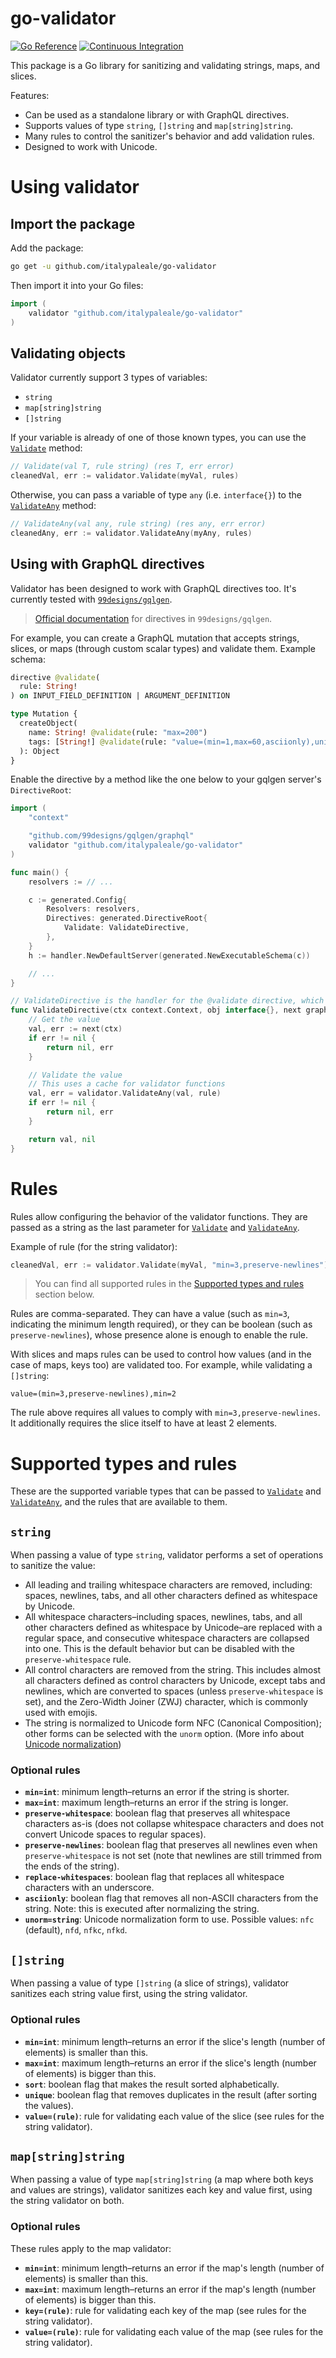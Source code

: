 # go-validator

[![Go Reference](https://pkg.go.dev/badge/github.com/italypaleale/go-validator.svg)](https://pkg.go.dev/github.com/italypaleale/go-validator) [![Continuous Integration](https://github.com/ItalyPaleAle/go-validator/actions/workflows/ci.yaml/badge.svg)](https://github.com/ItalyPaleAle/go-validator/actions/workflows/ci.yaml)

This package is a Go library for sanitizing and validating strings, maps, and slices.

Features:

- Can be used as a standalone library or with GraphQL directives.
- Supports values of type `string`, `[]string` and `map[string]string`.
- Many rules to control the sanitizer's behavior and add validation rules.
- Designed to work with Unicode.

# Using validator

## Import the package

Add the package:

```sh
go get -u github.com/italypaleale/go-validator
```

Then import it into your Go files:

```go
import (
	validator "github.com/italypaleale/go-validator"
)
```

## Validating objects

Validator currently support 3 types of variables:

- `string`
- `map[string]string`
- `[]string`

If your variable is already of one of those known types, you can use the [`Validate`](https://pkg.go.dev/github.com/italypaleale/go-validator#Validate) method:

```go
// Validate(val T, rule string) (res T, err error)
cleanedVal, err := validator.Validate(myVal, rules)
```

Otherwise, you can pass a variable of type `any` (i.e. `interface{}`) to the [`ValidateAny`](https://pkg.go.dev/github.com/italypaleale/go-validator#ValidateAny) method:

```go
// ValidateAny(val any, rule string) (res any, err error)
cleanedAny, err := validator.ValidateAny(myAny, rules)
```

## Using with GraphQL directives

Validator has been designed to work with GraphQL directives too. It's currently tested with [`99designs/gqlgen`](https://github.com/99designs/gqlgen).

> [Official documentation](https://gqlgen.com/reference/directives/) for directives in `99designs/gqlgen`.

For example, you can create a GraphQL mutation that accepts strings, slices, or maps (through custom scalar types) and validate them. Example schema:

```graphql
directive @validate(
  rule: String!
) on INPUT_FIELD_DEFINITION | ARGUMENT_DEFINITION

type Mutation {
  createObject(
    name: String! @validate(rule: "max=200")
    tags: [String!] @validate(rule: "value=(min=1,max=60,asciionly),unique")
  ): Object
}
```

Enable the directive by a method like the one below to your gqlgen server's `DirectiveRoot`:

```go
import (
	"context"

	"github.com/99designs/gqlgen/graphql"
	validator "github.com/italypaleale/go-validator"
)

func main() {
	resolvers := // ...

	c := generated.Config{
		Resolvers: resolvers,
		Directives: generated.DirectiveRoot{
			Validate: ValidateDirective,
		},
	}
	h := handler.NewDefaultServer(generated.NewExecutableSchema(c))

	// ...
}

// ValidateDirective is the handler for the @validate directive, which validates and sanitizes an input or value
func ValidateDirective(ctx context.Context, obj interface{}, next graphql.Resolver, rule string) (res interface{}, err error) {
	// Get the value
	val, err := next(ctx)
	if err != nil {
		return nil, err
	}

	// Validate the value
	// This uses a cache for validator functions
	val, err = validator.ValidateAny(val, rule)
	if err != nil {
		return nil, err
	}

	return val, nil
}
```

# Rules

Rules allow configuring the behavior of the validator functions. They are passed as a string as the last parameter for [`Validate`](https://pkg.go.dev/github.com/italypaleale/go-validator#Validate) and [`ValidateAny`](https://pkg.go.dev/github.com/italypaleale/go-validator#ValidateAny).

Example of rule (for the string validator):

```go
cleanedVal, err := validator.Validate(myVal, "min=3,preserve-newlines")
```

> You can find all supported rules in the [Supported types and rules](#supported-types-and-rules) section below.

Rules are comma-separated. They can have a value (such as `min=3`, indicating the minimum length required), or they can be boolean (such as `preserve-newlines`), whose presence alone is enough to enable the rule.

With slices and maps rules can be used to control how values (and in the case of maps, keys too) are validated too. For example, while validating a `[]string`:

```text
value=(min=3,preserve-newlines),min=2
```

The rule above requires all values to comply with `min=3,preserve-newlines`. It additionally requires the slice itself to have at least 2 elements.

# Supported types and rules

These are the supported variable types that can be passed to [`Validate`](https://pkg.go.dev/github.com/italypaleale/go-validator#Validate) and [`ValidateAny`](https://pkg.go.dev/github.com/italypaleale/go-validator#ValidateAny), and the rules that are available to them.

## `string`

When passing a value of type `string`, validator performs a set of operations to sanitize the value:

- All leading and trailing whitespace characters are removed, including: spaces, newlines, tabs, and all other characters defined as whitespace by Unicode.
- All whitespace characters–including spaces, newlines, tabs, and all other characters defined as whitespace by Unicode–are replaced with a regular space, and consecutive whitespace characters are collapsed into one. This is the default behavior but can be disabled with the `preserve-whitespace` rule.
- All control characters are removed from the string. This includes almost all characters defined as control characters by Unicode, except tabs and newlines, which are converted to spaces (unless `preserve-whitespace` is set), and the Zero-Width Joiner (ZWJ) character, which is commonly used with emojis.
- The string is normalized to Unicode form NFC (Canonical Composition); other forms can be selected with the `unorm` option. (More info about [Unicode normalization](https://withblue.ink/2019/03/11/why-you-need-to-normalize-unicode-strings.html))

### Optional rules

- **`min=int`**: minimum length–returns an error if the string is shorter.
- **`max=int`**: maximum length–returns an error if the string is longer.
- **`preserve-whitespace`**: boolean flag that preserves all whitespace characters as-is (does not collapse whitespace characters and does not convert Unicode spaces to regular spaces).
- **`preserve-newlines`**: boolean flag that preserves all newlines even when `preserve-whitespace` is not set (note that newlines are still trimmed from the ends of the string).
- **`replace-whitespaces`**: boolean flag that replaces all whitespace characters with an underscore.
- **`asciionly`**: boolean flag that removes all non-ASCII characters from the string. Note: this is executed after normalizing the string.
- **`unorm=string`**: Unicode normalization form to use. Possible values: `nfc` (default), `nfd`, `nfkc`, `nfkd`.

## `[]string`

When passing a value of type `[]string` (a slice of strings), validator sanitizes each string value first, using the string validator.

### Optional rules

- **`min=int`**: minimum length–returns an error if the slice's length (number of elements) is smaller than this.
- **`max=int`**: maximum length–returns an error if the slice's length (number of elements) is bigger than this.
- **`sort`**: boolean flag that makes the result sorted alphabetically.
- **`unique`**: boolean flag that removes duplicates in the result (after sorting the values).
- **`value=(rule)`**: rule for validating each value of the slice (see rules for the string validator).

## `map[string]string`

When passing a value of type `map[string]string` (a map where both keys and values are strings), validator sanitizes each key and value first, using the string validator on both.

### Optional rules

These rules apply to the map validator:

- **`min=int`**: minimum length–returns an error if the map's length (number of elements) is smaller than this.
- **`max=int`**: maximum length–returns an error if the map's length (number of elements) is bigger than this.
- **`key=(rule)`**: rule for validating each key of the map (see rules for the string validator).
- **`value=(rule)`**: rule for validating each value of the map (see rules for the string validator).
